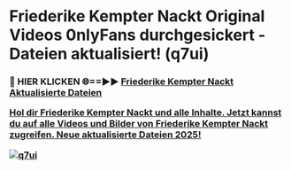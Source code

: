 # Friederike Kempter Nackt Original Videos 0nlyFans durchgesickert - Dateien aktualisiert! (q7ui)

<h3>🔴 HIER KLICKEN 🌐==►► <a href="https://tinyurl.com/h6vf6nb8" rel="nofollow">Friederike Kempter Nackt Aktualisierte Dateien

Hol dir Friederike Kempter Nackt und alle Inhalte. Jetzt kannst du auf alle Videos und Bilder von Friederike Kempter Nackt zugreifen. Neue aktualisierte Dateien 2025!

[![q7ui](https://i.imgur.com/sD4kR3V.gif)](https://tinyurl.com/h6vf6nb8)
